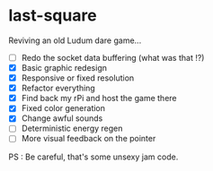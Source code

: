 # last-square

Reviving an old Ludum dare game...

- [ ] Redo the socket data buffering (what was that !?)
- [x] Basic graphic redesign
- [x] Responsive or fixed resolution
- [x] Refactor everything
- [x] Find back my rPi and host the game there
- [x] Fixed color generation
- [x] Change awful sounds
- [ ] Deterministic energy regen
- [ ] More visual feedback on the pointer

PS : Be careful, that's some unsexy jam code.